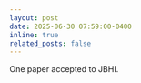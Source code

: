 ```yaml
---
layout: post
date: 2025-06-30 07:59:00-0400
inline: true
related_posts: false
---
```


One paper accepted to JBHI.

